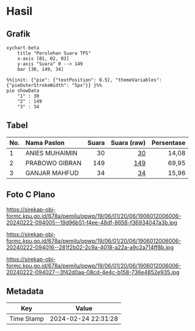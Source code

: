 # Hasil

## Grafik

```mermaid
xychart-beta
    title "Perolehan Suara TPS"
    x-axis [01, 02, 03]
    y-axis "Suara" 0 --> 149
    bar [30, 149, 34]
```

```mermaid
%%{init: {"pie": {"textPosition": 0.5}, "themeVariables": {"pieOuterStrokeWidth": "5px"}} }%%
pie showData
    "1" : 30
    "2" : 149
    "3" : 34
```

## Tabel

| No. | Nama Paslon    | Suara | Suara (raw) | Persentase |
|:--- |:-------------- | -----:| -----------:| ----------:|
| 1   | ANIES MUHAIMIN | 30    | [30][p-1]   | 14,08      |
| 2   | PRABOWO GIBRAN | 149   | [149][p-2]  | 69,95      |
| 3   | GANJAR MAHFUD  | 34    | [34][p-3]   | 15,96      |


[p-1]: https://github.com/gigit-pemilu/pemilu-2024-19-kepulauan-bangka-belitung/blob/main/pilpres/hitung-suara/sub/19-kepulauan-bangka-belitung/sub/06-belitung-timur/sub/01-manggar/sub/2006-lalang/sub/006-tps/sub/paslon-1.txt
[p-2]: https://github.com/gigit-pemilu/pemilu-2024-19-kepulauan-bangka-belitung/blob/main/pilpres/hitung-suara/sub/19-kepulauan-bangka-belitung/sub/06-belitung-timur/sub/01-manggar/sub/2006-lalang/sub/006-tps/sub/paslon-2.txt
[p-3]: https://github.com/gigit-pemilu/pemilu-2024-19-kepulauan-bangka-belitung/blob/main/pilpres/hitung-suara/sub/19-kepulauan-bangka-belitung/sub/06-belitung-timur/sub/01-manggar/sub/2006-lalang/sub/006-tps/sub/paslon-3.txt

## Foto C Plano

https://sirekap-obj-formc.kpu.go.id/678a/pemilu/ppwp/19/06/01/20/06/1906012006006-20240222-094005--19d96b51-f4ee-48df-8658-f36934047a3b.jpg

https://sirekap-obj-formc.kpu.go.id/678a/pemilu/ppwp/19/06/01/20/06/1906012006006-20240222-094016--281f2b02-2c9a-4018-a22a-a9c2a714ff8b.jpg

https://sirekap-obj-formc.kpu.go.id/678a/pemilu/ppwp/19/06/01/20/06/1906012006006-20240222-094027--3f42d0aa-08cd-4e4c-b158-736e4852e935.jpg


## Metadata

| Key        | Value               |
| ---------- | ------------------- |
| Time Stamp | 2024-02-24 22:31:28 |



